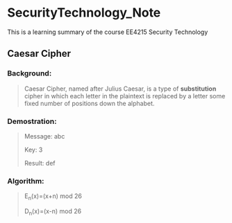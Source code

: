 # SecurityTechnology_Note
This is a learning summary of the course EE4215 Security Technology

## Caesar Cipher
### Background:
> Caesar Cipher, named after Julius Caesar, is a type of **substitution** cipher in which each letter in the plaintext is replaced by a letter some fixed number of positions down the alphabet.
### Demostration:
> Message: abc
>
> Key: 3
>
> Result: def
### Algorithm:
> E<sub>n</sub>(x)=(x+n) mod 26
>
> D<sub>n</sub>(x)=(x-n) mod 26
